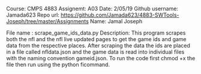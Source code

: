 Course: CMPS 4883
Assignemt: A03
Date: 2/05/19
Github username: Jamada623
Repo url: https://github.com/Jamada623/4883-SWTools-Joseph/tree/master/Assignments
Name: Jamal Joseph

File name :
		scrape_game_ids_data.py
Description: 
	This program scrapes both the nfl and the nfl live updated pages to get the game ids and game data from the respective places.
	After scraping the data the ids are placed in a file called nfldata.json and the game data is read into individual files with the naming convention gameid.json.
	To run the code first chmod +x the file then run using the python ficommand.